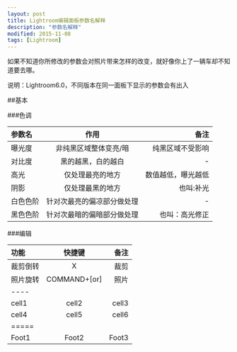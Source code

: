 ```yaml
---
layout: post
title: Lightroom编辑面板参数名解释
description: "参数名解释"
modified: 2015-11-08
tags: [Lightroom]
---
```


如果不知道你所修改的参数会对照片带来怎样的改变，就好像你上了一辆车却不知道要去哪。

说明：Lightroom6.0，不同版本在同一面板下显示的参数会有出入

##基本

###色调

|参数名        | 作用   | 备注    |
|:--------|:-------:|--------:|
| 曝光度   |非纯黑区域整体变亮/暗| 纯黑区域不受影响      |
| 对比度  | 黑的越黑，白的越白   | -    |
| 高光  | 仅处理最亮的地方 | 数值越低，曝光越低     |
| 阴影 | 仅处理最黑的地方| 也叫:补光  |
| 白色色阶 | 针对次最亮的偏凉部分做处理| -      |
| 黑色色阶 | 针对次最暗的偏暗部分做处理| 也叫：高光修正|

###编辑

|功能         | 快捷键   | 备注    |
|:--------|:-------:|--------:|
| 裁剪倒转   | X   | 裁剪   |
| 照片旋转   | COMMAND+[or]   |照片|
|----
| cell1   | cell2   | cell3   |
| cell4   | cell5   | cell6   |
|=====
| Foot1   | Foot2   | Foot3

